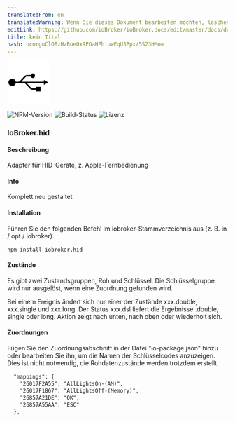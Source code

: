 ```yaml
---
translatedFrom: en
translatedWarning: Wenn Sie dieses Dokument bearbeiten möchten, löschen Sie bitte das Feld "translationsFrom". Andernfalls wird dieses Dokument automatisch erneut übersetzt
editLink: https://github.com/ioBroker/ioBroker.docs/edit/master/docs/de/adapterref/iobroker.hid/README.md
title: kein Titel
hash: ocorguClOBzHzBoeOx9POaHFhiuwEqU3Ppx/5S23HMo=
---
```

![Logo](../../../en/adapterref/iobroker.hid/admin/hid.png)

![NPM-Version](http://img.shields.io/npm/v/iobroker.hid.svg)
![Build-Status](https://ci.appveyor.com/api/projects/status/9w4enhutav1e2leu?svg=true)
![Lizenz](https://img.shields.io/badge/license-MIT-blue.svg?style=flat)

### IoBroker.hid
#### Beschreibung
Adapter für HID-Geräte, z. Apple-Fernbedienung

#### Info
Komplett neu gestaltet

#### Installation
Führen Sie den folgenden Befehl im iobroker-Stammverzeichnis aus (z. B. in / opt / iobroker).

```
npm install iobroker.hid
```

#### Zustände
Es gibt zwei Zustandsgruppen, Roh und Schlüssel. Die Schlüsselgruppe wird nur ausgelöst, wenn eine Zuordnung gefunden wird.

Bei einem Ereignis ändert sich nur einer der Zustände xxx.double, xxx.single und xxx.long.
Der Status xxx.dsl liefert die Ergebnisse .double, single oder long.
Aktion zeigt nach unten, nach oben oder wiederholt sich.

#### Zuordnungen
Fügen Sie den Zuordnungsabschnitt in der Datei "io-package.json" hinzu oder bearbeiten Sie ihn, um die Namen der Schlüsselcodes anzuzeigen.
Dies ist nicht notwendig, die Rohdatenzustände werden trotzdem erstellt.

```
  "mappings": {
    "26017F2A55": "AllLightsOn-(AM)",
    "26017F1867": "AllLightsOff-(Memory)",
    "26857A21DE": "OK",
    "26857A55AA": "ESC"
  },
```

<!--

#### Bedarf
Das Node-Hid-Modul funktioniert nicht unter Windows 10, bis Sie eine kleine Änderung am Node-Hid-Projekt vornehmen.
Nach der Installation von iobroker.hid edit:

```
<path to iobroker>/node_modules/iobroker.hid/node_modules/node-hid/hidapi/windows/hid.c
```

Finden:

```
open_device
```

Ändern Sie den 2. und 3. Parameter des Funktionsaufrufs "CreateFileA":

```
static HANDLE open_device(const char *path, BOOL enumerate)
{
    ...

	handle = CreateFileA(path,
		//desired_access,                    // original line
		GENERIC_WRITE | GENERIC_READ,        // replaced line
		//share_mode,                        // original line
		FILE_SHARE_READ | FILE_SHARE_WRITE,  // replaced line
		NULL,
		OPEN_EXISTING,
		FILE_FLAG_OVERLAPPED,/*FILE_ATTRIBUTE_NORMAL,*/
		0);

	...
}
```

Um das node-hid-Modul neu zu erstellen, wechseln Sie in das irectory:

```
cd <path to iobroker>/node_modules/iobroker.hid/node_modules/node-hid
```

ausführen:

```
npm install --build-from-source
```

Starten Sie das Modul iobroker.hid erneut ...
->